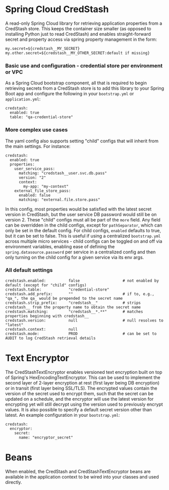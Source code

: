 # Spring Cloud CredStash
A read-only Spring Cloud library for retrieving application
 properties from a CredStash store. This keeps the container size smaller 
 (as opposed to installing Python just to read CredStash) and enables straight-forward secret and property 
 access via spring property management in the form:
 
    my.secret=${credstash__MY_SECRET}
    my.other.secret=${credstash__MY_OTHER_SECRET:default if missing}

### Basic use and configuration - credential store per environment or VPC
As a Spring Cloud bootstrap component, all that is required to begin retrieving
secrets from a CredStash store is to add this library to your Spring Boot app and
configure the following in your `bootstrap.yml` or `application.yml`:

    credstash:
      enabled: true
      table: "qa-credential-store"

### More complex use cases
The yaml config also supports setting "child" configs that will inherit from the main settings. For instance:

    credstash:
      enabled: true
      properties:
        user_service_pass:
          matching: "credstash__user.svc.db.pass"
          version: "2"
          context:
            my-app: "my-context"
        external_file_store_pass:
          enabled: false
          matching: "external.file.store.pass"

In this config, most properties would be satisfied with the latest secret version in CredStash, but
the user service DB password would still be on version 2. These "child" configs must all be part of the `more` field.
Any field can be overridden in the child configs, except for `pathSeparator`, which can only be set in 
the default config. For child configs, `enabled` defaults to true, but it can be set to false. This is useful
if using a centralized `bootstrap.yml` across multiple micro services - child configs can be toggled on and
off via environment variables, enabling ease of defining the `spring.datasource.password` per service in
a centralized config and then only turning on the child config for a given service via its env args.

### All default settings

    credstash.enabled:          false                   # not enabled by default (except for "child" configs)
    credstash.table:            "credential-store"
    credstash.add_prefix:       ""                      # if to, e.g., "qa_", the qa_ would be prepended to the secret name
    credstash.strip_prefix:     "credstash__"           # strips credstash__ from the property name to obtain the secret name
    credstash.matching:         "credstash__*.**"       # matches properties beginning with credstash__
    credstash.version:          null                    # null resolves to "latest"
    credstash.context:          null
    credstash.mode:             PROD                    # can be set to AUDIT to log CredStash retrieval details

# Text Encryptor

The CredStashTextEncryptor enables versioned text encryption built on top of Spring's HexEncodingTextEncryptor.
This can be used to implement the second layer of 2-layer encryption at rest (first layer being DB encryption) 
or in transit (first layer being SSL/TLS). The encrypted values contain the version of the secret used to encrypt them, 
such that the secret can be updated on a schedule, and the encryptor will use the latest version for encrypting yet 
will still decrypt using the version used to previously encrypt values. It is also possible to specify a default 
secret version other than latest. An example configuration in your `bootstrap.yml`:

    credstash:
      encryptor:
        secret:
          name: "encryptor_secret"
          
# Beans

When enabled, the CredStash and CredStashTextEncryptor beans are available in the application context to be wired
into your classes and used directly.
